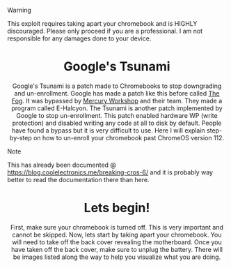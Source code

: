 > [!WARNING]
> This exploit requires taking apart your chromebook and is HIGHLY discouraged.
> Please only proceed if you are a professional. I am not responsible for any damages done to your device.

<div align="center">
  <h1>
Google's Tsunami
  </h1>
<p>
  Google's Tsunami is a patch made to Chromebooks to stop downgrading
  and un-enrollment. Google has made a patch like this before called
  <a href="https://fog.gay">The Fog</a>. It was bypassed by <a href="https://mercurywork.shop">Mercury Workshop</a> and their team. They
  made a program called E-Halcyon. The Tsunami is another patch implemented 
  by Google to stop un-enrollment. This patch enabled hardware WP (write protection)
  and disabled writing any code at all to disk by default.
  People have found a bypass but it is very difficult to 
  use. Here I will explain step-by-step on how to un-enroll 
  your chromebook past ChromeOS version 112.
</p>
</div>

  
> [!NOTE]
> This has already been documented @ https://blog.coolelectronics.me/breaking-cros-6/
> and it is probably way better to read the documentation there than here.

<div align="center">
<h1>
  Lets begin!
</h1>
  <p>
    First, make sure your chromebook is turned off. This is very important and
    cannot be skipped. Now, lets start by taking apart your chromebook. You will
    need to take off the back cover revealing the motherboard. Once you have taken
    off the back cover, make sure to unplug the battery. There will be images listed along
    the way to help you visualize what you are doing.
  </p>
</div>


